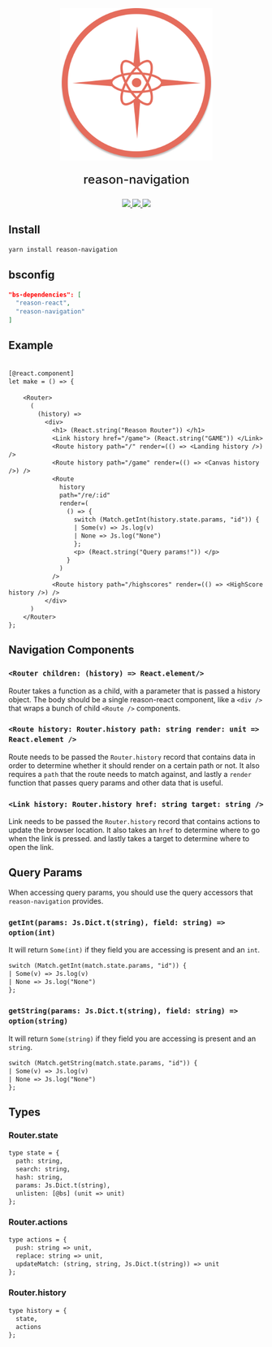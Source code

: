 <p align="center">
  <img width="300px" src="assets/reason-navigation.png" />
</p>
<p style="margin-top: 20px; font-size: 24px; font-weight: 500;" align="center">reason-navigation</p>
<p style="margin-top: 20px;" align="center">
  <a href="http://npm.im/reason-navigation">
    <img src="https://img.shields.io/npm/v/reason-navigation.svg?style=flat-square"/>
  </a>
  <a href="http://npm-stat.com/charts.html?package=reason-navigation">
    <img src="https://img.shields.io/npm/dm/reason-navigation.svg?style=flat-square"/>
  </a>
  <a href="http://opensource.org/licenses/MIT">
    <img src="https://img.shields.io/npm/l/reason-navigation.svg?style=flat-square" />
  </a>
</p>

## Install

```bash
yarn install reason-navigation
```

## bsconfig

```json
"bs-dependencies": [
  "reason-react",
  "reason-navigation"
]
```

## Example

```reason

[@react.component]
let make = () => {

    <Router>
      (
        (history) =>
          <div>
            <h1> (React.string("Reason Router")) </h1>
            <Link history href="/game"> (React.string("GAME")) </Link>
            <Route history path="/" render=(() => <Landing history />) />
            <Route history path="/game" render=(() => <Canvas history />) />
            <Route
              history
              path="/re/:id"
              render=(
                () => {
                  switch (Match.getInt(history.state.params, "id")) {
                  | Some(v) => Js.log(v)
                  | None => Js.log("None")
                  };
                  <p> (React.string("Query params!")) </p>
                }
              )
            />
            <Route history path="/highscores" render=(() => <HighScore history />) />
          </div>
      )
    </Router>
};
```

## Navigation Components

### `<Router children: (history) => React.element/>`

Router takes a function as a child, with a parameter that is passed a history
object. The body should be a single reason-react component, like a `<div />`
that wraps a bunch of child `<Route />` components.

### `<Route history: Router.history path: string render: unit => React.element />`

Route needs to be passed the `Router.history` record that contains data in order
to determine whether it should render on a certain path or not. It also requires
a `path` that the route needs to match against, and lastly a `render` function
that passes query params and other data that is useful.

### `<Link history: Router.history href: string target: string />`

Link needs to be passed the `Router.history` record that contains actions to
update the browser location. It also takes an `href` to determine where to go
when the link is pressed. and lastly takes a target to determine where to open
the link.

## Query Params

When accessing query params, you should use the query accessors that
`reason-navigation` provides.

### `getInt(params: Js.Dict.t(string), field: string) => option(int)`

It will return `Some(int)` if they field you are accessing is present and an
`int`.

```reason
switch (Match.getInt(match.state.params, "id")) {
| Some(v) => Js.log(v)
| None => Js.log("None")
};
```

### `getString(params: Js.Dict.t(string), field: string) => option(string)`

It will return `Some(string)` if they field you are accessing is present and an
`string`.

```reason
switch (Match.getString(match.state.params, "id")) {
| Some(v) => Js.log(v)
| None => Js.log("None")
};
```

## Types

### Router.state

```reason
type state = {
  path: string,
  search: string,
  hash: string,
  params: Js.Dict.t(string),
  unlisten: [@bs] (unit => unit)
};
```

### Router.actions

```reason
type actions = {
  push: string => unit,
  replace: string => unit,
  updateMatch: (string, string, Js.Dict.t(string)) => unit
};
```

### Router.history

```reason
type history = {
  state,
  actions
};
```
